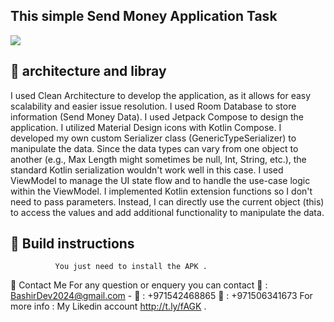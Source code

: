 ##   This simple Send Money Application Task


[![](https://jitpack.io/v/Bashirkhalil/downloadFileManager-lib.svg)](https://jitpack.io/#Bashirkhalil/downloadFileManager-lib)


## 💚 architecture and libray
 

I used Clean Architecture to develop the application, as it allows for easy scalability and easier issue resolution.
I used Room Database to store information (Send Money Data).
I used Jetpack Compose to design the application.
I utilized Material Design icons with Kotlin Compose.
I developed my own custom Serializer class (GenericTypeSerializer) to manipulate the data. Since the data types can vary from one object to another (e.g., Max Length might sometimes be null, Int, String, etc.), the standard Kotlin serialization wouldn't work well in this case.
I used ViewModel to manage the UI state flow and to handle the use-case logic within the ViewModel.
I implemented Kotlin extension functions so I don't need to pass parameters. Instead, I can directly use the current object (this) to access the values and add additional functionality to manipulate the data.


	
	
##  💚 Build instructions


			  You just need to install the APK .
		
	

💚 Contact Me
For any question or enquery you can contact 📨 : BashirDev2024@gmail.com - 📳 : +971542468865 💬 : +971506341673
For more info : My Likedin account http://t.ly/fAGK .
